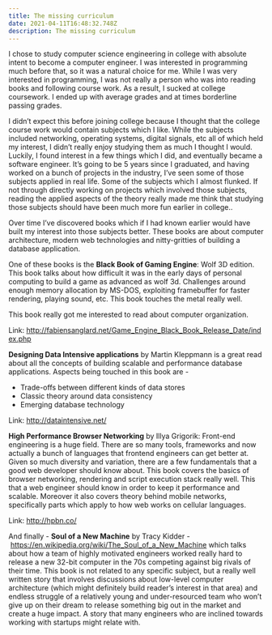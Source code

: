 ```yaml
---
title: The missing curriculum
date: 2021-04-11T16:48:32.748Z
description: The missing curriculum
---
```

I chose to study computer science engineering in college with absolute intent to become a computer engineer. I was interested in programming much before that, so it was a natural choice for me. While I was very interested in programming, I was not really a person who was into reading books and following course work. As a result, I sucked at college coursework. I ended up with average grades and at times borderline passing grades. 

I didn’t expect this before joining college because I thought that the college course work would contain subjects which I like. While the subjects included networking, operating systems, digital signals, etc all of which held my interest, I didn’t really enjoy studying them as much I thought I would. Luckily, I found interest in a few things which I did, and eventually became a software engineer. It’s going to be 5 years since I graduated, and having worked on a bunch of projects in the industry, I’ve seen some of those subjects applied in real life. Some of the subjects which I almost flunked. If not through directly working on projects which involved those subjects, reading the applied aspects of the theory really made me think that studying those subjects should have been much more fun earlier in college..

Over time I’ve discovered books which if I had known earlier would have built my interest into those subjects better. These books are about computer architecture, modern web technologies and nitty-gritties of building a database application.

One of these books is the **Black Book of Gaming Engine**: Wolf 3D edition. This book talks about how difficult it was in the early days of personal computing to build a game as advanced as wolf 3d. Challenges around enough memory allocation by MS-DOS, exploiting framebuffer for faster rendering, playing sound, etc. This book touches the metal really well.

This book really got me interested to read about computer organization.

Link: <http://fabiensanglard.net/Game_Engine_Black_Book_Release_Date/index.php>

**Designing Data Intensive applications** by Martin Kleppmann is a great read about all the concepts of building scalable and performance database applications. Aspects being touched in this book are - 

* Trade-offs between different kinds of data stores
* Classic theory around data consistency
* Emerging database technology

Link: <http://dataintensive.net/>

**High Performance Browser Networking** by Illya Grigorik: Front-end engineering is a huge field. There are so many tools, frameworks and now actually a bunch of languages that frontend engineers can get better at. Given so much diversity and variation, there are a few fundamentals that a good web developer should know about. This book covers the basics of browser networking, rendering and script execution stack really well. This that a web engineer should know in order to keep it performance and scalable. Moreover it also covers theory behind mobile networks, specifically parts which apply to how web works on cellular languages.

Link: <http://hpbn.co/>

And finally - **Soul of a New Machine** by Tracy Kidder - <https://en.wikipedia.org/wiki/The_Soul_of_a_New_Machine> which talks about how a team of highly motivated engineers worked really hard to release a new 32-bit computer in the 70s competing against big rivals of their time. This book is not related to any specific subject, but a really well written story that involves discussions about low-level computer architecture (which might definitely build reader’s interest in that area) and endless struggle of a relatively young and under-resourced team who won’t give up on their dream to release something big out in the market and create a huge impact. A story that many engineers who are inclined towards working with startups might relate with.